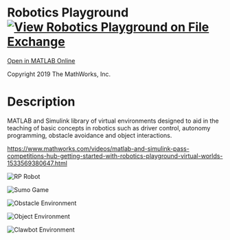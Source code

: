 # Robotics Playground [![View Robotics Playground on File Exchange](https://www.mathworks.com/matlabcentral/images/matlab-file-exchange.svg)](https://www.mathworks.com/matlabcentral/fileexchange/67157-robotics-playground)
[Open in MATLAB Online](https://matlab.mathworks.com/open/github/v1?repo=mathworks-robotics/robotics-playground&file=RPInstall.mlx)

Copyright 2019 The MathWorks, Inc.
# Description
MATLAB and Simulink  library of virtual environments designed to aid in the teaching of basic concepts in robotics such as driver control, autonomy programming, obstacle avoidance and object interactions.

https://www.mathworks.com/videos/matlab-and-simulink-pass-competitions-hub-getting-started-with-robotics-playground-virtual-worlds-1533569380647.html

![RP Robot](https://github.com/mathworks-robotics/robotics-playground/blob/master/lib/Resources/Images/RP_app.PNG)

![Sumo Game](https://github.com/mathworks-robotics/robotics-playground/blob/master/lib/Resources/Images/SumoGame.PNG)

![Obstacle Environment](https://github.com/mathworks-robotics/robotics-playground/blob/master/lib/Resources/Images/ObstacleEnv.PNG)

![Object Environment](https://github.com/mathworks-robotics/robotics-playground/blob/master/lib/Resources/Images/environments_lib.PNG)

![Clawbot Environment](https://github.com/mathworks-robotics/robotics-playground/blob/master/lib/Resources/Images/ClawbotIcon.png)
